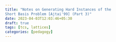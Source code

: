 ```yaml
---
title: "Notes on Generating Hard Instances of the
Short Basis Problem [Ajtai'99] (Part 3)"
date: 2023-04-03T12:03:46+05:30
draft: true
tags: [tcs, lattices]
categories: [pedagogy]
---
```

